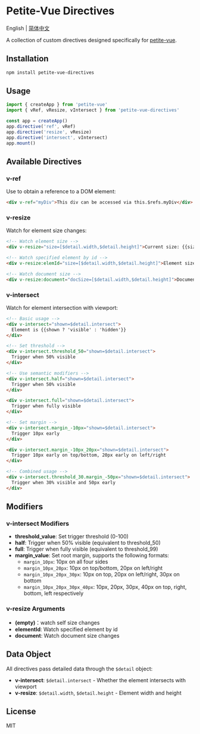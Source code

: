 # Petite-Vue Directives

English | [简体中文](./README.cn.md)

A collection of custom directives designed specifically for [petite-vue](https://github.com/vuejs/petite-vue).

## Installation

```bash
npm install petite-vue-directives
```

## Usage

```js
import { createApp } from 'petite-vue'
import { vRef, vResize, vIntersect } from 'petite-vue-directives'

const app = createApp()
app.directive('ref', vRef)
app.directive('resize', vResize)
app.directive('intersect', vIntersect)
app.mount()
```

## Available Directives

### v-ref

Use to obtain a reference to a DOM element:

```html
<div v-ref="myDiv">This div can be accessed via this.$refs.myDiv</div>
```

### v-resize

Watch for element size changes:

```html
<!-- Watch element size -->
<div v-resize="size=[$detail.width,$detail.height]">Current size: {{size}}</div>

<!-- Watch specified element by id -->
<div v-resize:elemId="size=[$detail.width,$detail.height]">Element size: {{size}}</div>

<!-- Watch document size -->
<div v-resize:document="docSize=[$detail.width,$detail.height]">Document size: {{docSize}}</div>
```

### v-intersect

Watch for element intersection with viewport:

```html
<!-- Basic usage -->
<div v-intersect="shown=$detail.intersect">
  Element is {{shown ? 'visible' : 'hidden'}}
</div>

<!-- Set threshold -->
<div v-intersect.threshold_50="shown=$detail.intersect">
  Trigger when 50% visible
</div>

<!-- Use semantic modifiers -->
<div v-intersect.half="shown=$detail.intersect">
  Trigger when 50% visible
</div>

<div v-intersect.full="shown=$detail.intersect">
  Trigger when fully visible
</div>

<!-- Set margin -->
<div v-intersect.margin_-10px="shown=$detail.intersect">
  Trigger 10px early
</div>

<div v-intersect.margin_-10px_20px="shown=$detail.intersect">
  Trigger 10px early on top/bottom, 20px early on left/right
</div>

<!-- Combined usage -->
<div v-intersect.threshold_30.margin_-50px="shown=$detail.intersect">
  Trigger when 30% visible and 50px early
</div>
```

## Modifiers

### v-intersect Modifiers

- **threshold_value**: Set trigger threshold (0-100)
- **half**: Trigger when 50% visible (equivalent to threshold_50)
- **full**: Trigger when fully visible (equivalent to threshold_99)
- **margin_value**: Set root margin, supports the following formats:
  - `margin_10px`: 10px on all four sides
  - `margin_10px_20px`: 10px on top/bottom, 20px on left/right
  - `margin_10px_20px_30px`: 10px on top, 20px on left/right, 30px on bottom
  - `margin_10px_20px_30px_40px`: 10px, 20px, 30px, 40px on top, right, bottom, left respectively

### v-resize Arguments

- **(empty)**：watch self size changes
- **elementId**: Watch specified element by id
- **document**: Watch document size changes

## Data Object

All directives pass detailed data through the `$detail` object:

- **v-intersect**: `$detail.intersect` - Whether the element intersects with viewport
- **v-resize**: `$detail.width`, `$detail.height` - Element width and height

## License

MIT